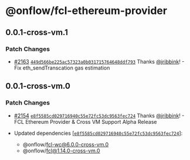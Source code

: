 # @onflow/fcl-ethereum-provider

## 0.0.1-cross-vm.1

### Patch Changes

- [#2163](https://github.com/onflow/fcl-js/pull/2163) [`449d566be225ac57323a0b031715764648ddf793`](https://github.com/onflow/fcl-js/commit/449d566be225ac57323a0b031715764648ddf793) Thanks [@jribbink](https://github.com/jribbink)! - Fix eth_sendTranscation gas estimation

## 0.0.1-cross-vm.0

### Patch Changes

- [#2154](https://github.com/onflow/fcl-js/pull/2154) [`e8f5585cd029716940c55e72fc53dc9563fec724`](https://github.com/onflow/fcl-js/commit/e8f5585cd029716940c55e72fc53dc9563fec724) Thanks [@jribbink](https://github.com/jribbink)! - FCL Ethereum Provider & Cross VM Support Alpha Release

- Updated dependencies [[`e8f5585cd029716940c55e72fc53dc9563fec724`](https://github.com/onflow/fcl-js/commit/e8f5585cd029716940c55e72fc53dc9563fec724)]:
  - @onflow/fcl-wc@6.0.0-cross-vm.0
  - @onflow/fcl@1.14.0-cross-vm.0
